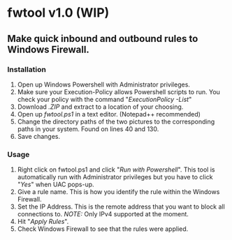 # fwtool v1.0 (WIP)
## Make quick inbound and outbound rules to Windows Firewall.

### Installation
1. Open up Windows Powershell with Administrator privileges.
2. Make sure your Execution-Policy allows Powershell scripts to run. You check your policy with the command "*ExecutionPolicy -List*"
3. Download *.ZIP* and extract to a location of your choosing.
4. Open up *fwtool.ps1* in a text editor. (Notepad++ recommended)
5. Change the directory paths of the two pictures to the corresponding paths in your system. Found on lines 40 and 130.
6. Save changes.

### Usage
1. Right click on fwtool.ps1 and click "*Run with Powershell*". This tool is automatically run with Administrator privileges but you have to click "*Yes*" when UAC pops-up.
2. Give a rule name. This is how you identify the rule within the Windows Firewall.
3. Set the IP Address. This is the remote address that you want to block all connections to. *NOTE:* Only IPv4 supported at the moment.
4. Hit "*Apply Rules*".
5. Check Windows Firewall to see that the rules were applied.
